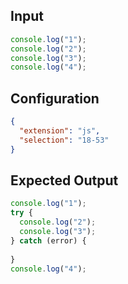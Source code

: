 
## Input
```javascript input
console.log("1");
console.log("2");
console.log("3");
console.log("4");
```

## Configuration
```json configuration
{
  "extension": "js",
  "selection": "18-53"
}
```

## Expected Output
```javascript expected output
console.log("1");
try {
  console.log("2");
  console.log("3");
} catch (error) {
  
}
console.log("4");
```
